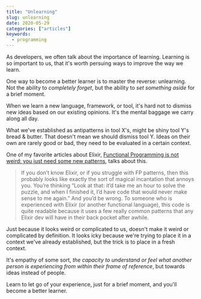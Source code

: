 ```yaml
---
title: "Unlearning"
slug: unlearning
date: 2020-05-29
categories: ["articles"]
keywords:
  - programming
---
```


As developers, we often talk about the importance of learning. Learning is so important to us, that it's worth persuing ways to improve the way we learn.

One way to become a better learner is to master the reverse: unlearning. Not the ability to _completely forget_, but the ability to _set something aside_ for a brief moment.

When we learn a new language, framework, or tool, it's hard not to dismiss new ideas based on our existing opinions. It's the mental baggage we carry along all day.

What we've established as antipatterns in tool X's, might be shiny tool Y's bread & butter. That doesn't mean we should dismiss tool Y. Ideas on their own are rarely good or bad, they need to be evaluated in a certain context.

<!--more-->

One of my favorite articles about Elixir, [Functional Programming is not weird: you just need some new patterns](https://medium.com/@cameronp/functional-programming-is-not-weird-you-just-need-some-new-patterns-7a9bf9dc2f77), talks about this.

> If you don’t know Elixir, or if you struggle with FP patterns, then this probably looks like exactly the sort of magical incantation that annoys you. You’re thinking “Look at that: it’d take me an hour to solve the puzzle, and when I finished it, I’d have code that would never make sense to me again.” And you’d be wrong. To someone who is experienced with Elixir (or another functional language), this code is quite readable because it uses a few really common patterns that any Elixir dev will have in their back pocket after awhile.

Just because it looks weird or complicated to us, doesn't make it weird or complicated by definition. It looks icky because we're trying to place it in a context we've already established, but the trick is to place in a fresh context.

It's empathy of some sort, _the capacity to understand or feel what another person is experiencing from within their frame of reference_, but towards ideas instead of people.

Learn to let go of your experience, just for a brief moment, and you'll become a better learner.
